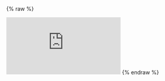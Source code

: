 {% raw %}
<iframe frameborder="no" border="0" marginwidth="0" marginheight="0" src="http://bh3-toy.mumbler.co"></iframe>
{% endraw %}
